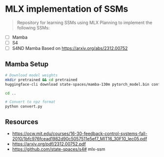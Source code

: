 # MLX implementation of SSMs

> Repository for learning SSMs using MLX
Planning to implement the following SSMs:
 - [ ] Mamba
 - [ ] S4
 - [ ] S4ND
 Mamba Based on https://arxiv.org/abs/2312.00752

## Mamba Setup
    
```bash
# Download model weights
mkdir pretrained && cd pretrained
huggingface-cli download state-spaces/mamba-130m pytorch_model.bin config.json

cd ..

# Convert to npz format
python convert.py
```

## Resources
- https://ocw.mit.edu/courses/16-30-feedback-control-systems-fall-2010/1bfc976fcead1982d90c5057511e5ef7_MIT16_30F10_lec05.pdf
- https://arxiv.org/pdf/2312.00752.pdf
- https://github.com/state-spaces/s4# mlx-ssm
